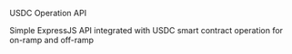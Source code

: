 USDC Operation API

Simple ExpressJS API integrated with USDC smart contract operation for on-ramp and off-ramp
